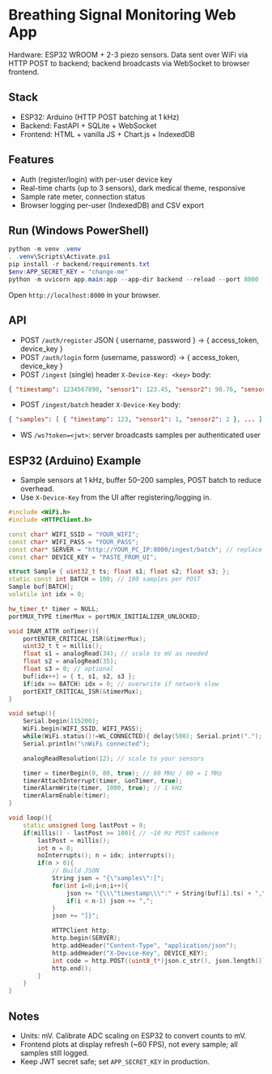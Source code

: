 # Breathing Signal Monitoring Web App

Hardware: ESP32 WROOM + 2-3 piezo sensors. Data sent over WiFi via HTTP POST to backend; backend broadcasts via WebSocket to browser frontend.

## Stack
- ESP32: Arduino (HTTP POST batching at 1 kHz)
- Backend: FastAPI + SQLite + WebSocket
- Frontend: HTML + vanilla JS + Chart.js + IndexedDB

## Features
- Auth (register/login) with per-user device key
- Real-time charts (up to 3 sensors), dark medical theme, responsive
- Sample rate meter, connection status
- Browser logging per-user (IndexedDB) and CSV export

## Run (Windows PowerShell)
```powershell
python -m venv .venv
. .venv\Scripts\Activate.ps1
pip install -r backend/requirements.txt
$env:APP_SECRET_KEY = "change-me"
python -m uvicorn app.main:app --app-dir backend --reload --port 8000
```
Open `http://localhost:8000` in your browser.

## API
- POST `/auth/register` JSON { username, password } -> { access_token, device_key }
- POST `/auth/login` form (username, password) -> { access_token, device_key }
- POST `/ingest` (single) header `X-Device-Key: <key>` body:
```json
{ "timestamp": 1234567890, "sensor1": 123.45, "sensor2": 98.76, "sensor3": 11.22 }
```
- POST `/ingest/batch` header `X-Device-Key` body:
```json
{ "samples": [ { "timestamp": 123, "sensor1": 1, "sensor2": 2 }, ... ] }
```
- WS `/ws?token=<jwt>`: server broadcasts samples per authenticated user

## ESP32 (Arduino) Example
- Sample sensors at 1 kHz, buffer 50–200 samples, POST batch to reduce overhead.
- Use `X-Device-Key` from the UI after registering/logging in.

```cpp
#include <WiFi.h>
#include <HTTPClient.h>

const char* WIFI_SSID = "YOUR_WIFI";
const char* WIFI_PASS = "YOUR_PASS";
const char* SERVER = "http://YOUR_PC_IP:8000/ingest/batch"; // replace with host IP
const char* DEVICE_KEY = "PASTE_FROM_UI";

struct Sample { uint32_t ts; float s1; float s2; float s3; };
static const int BATCH = 100; // 100 samples per POST
Sample buf[BATCH];
volatile int idx = 0;

hw_timer_t* timer = NULL;
portMUX_TYPE timerMux = portMUX_INITIALIZER_UNLOCKED;

void IRAM_ATTR onTimer(){
	portENTER_CRITICAL_ISR(&timerMux);
	uint32_t t = millis();
	float s1 = analogRead(34); // scale to mV as needed
	float s2 = analogRead(35);
	float s3 = 0; // optional
	buf[idx++] = { t, s1, s2, s3 };
	if(idx >= BATCH) idx = 0; // overwrite if network slow
	portEXIT_CRITICAL_ISR(&timerMux);
}

void setup(){
	Serial.begin(115200);
	WiFi.begin(WIFI_SSID, WIFI_PASS);
	while(WiFi.status()!=WL_CONNECTED){ delay(500); Serial.print("."); }
	Serial.println("\nWiFi connected");

	analogReadResolution(12); // scale to your sensors

	timer = timerBegin(0, 80, true); // 80 MHz / 80 = 1 MHz
	timerAttachInterrupt(timer, &onTimer, true);
	timerAlarmWrite(timer, 1000, true); // 1 kHz
	timerAlarmEnable(timer);
}

void loop(){
	static unsigned long lastPost = 0;
	if(millis() - lastPost >= 100){ // ~10 Hz POST cadence
		lastPost = millis();
		int n = 0;
		noInterrupts(); n = idx; interrupts();
		if(n > 0){
			// Build JSON
			String json = "{\"samples\":[";
			for(int i=0;i<n;i++){
				json += "{\\\"timestamp\\\":" + String(buf[i].ts) + ",\\\"sensor1\\\":" + String(buf[i].s1) + ",\\\"sensor2\\\":" + String(buf[i].s2) + ",\\\"sensor3\\\":" + String(buf[i].s3) + "}";
				if(i < n-1) json += ",";
			}
			json += "]}";

			HTTPClient http;
			http.begin(SERVER);
			http.addHeader("Content-Type", "application/json");
			http.addHeader("X-Device-Key", DEVICE_KEY);
			int code = http.POST((uint8_t*)json.c_str(), json.length());
			http.end();
		}
	}
}
```

## Notes
- Units: mV. Calibrate ADC scaling on ESP32 to convert counts to mV.
- Frontend plots at display refresh (~60 FPS), not every sample; all samples still logged.
- Keep JWT secret safe; set `APP_SECRET_KEY` in production.

